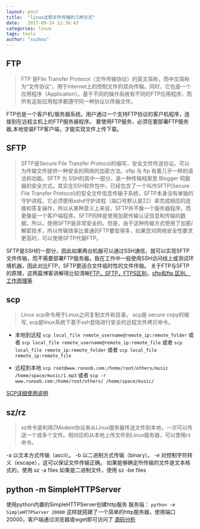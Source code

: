 ```yaml
---
layout: post
title:  "linux远程文件传输的几种方式"
date:   2017-09-24 11:36:43
categories: linux
tags: tools
author: "sxzhou"
---
```


## FTP
>FTP 是File Transfer Protocol（文件传输协议）的英文简称，而中文简称为“文传协议”。用于Internet上的控制文件的双向传输。同时，它也是一个应用程序（Application）。基于不同的操作系统有不同的FTP应用程序，而所有这些应用程序都遵守同一种协议以传输文件。
> 
FTP也是一个客户机/服务器系统。用户通过一个支持FTP协议的客户机程序，连接到在远程主机上的FTP服务器程序。
要使用FTP服务，必须在要部署FTP服务器,本地安装FTP客户端，才能实现文件上传下载。
## SFTP
>SFTP是Secure File Transfer Protocol的缩写，安全文件传送协议。可以为传输文件提供一种安全的网络的加密方法。sftp 与 ftp 有着几乎一样的语法和功能。SFTP 为 SSH的其中一部分，是一种传输档案至 Blogger 伺服器的安全方式。其实在SSH软件包中，已经包含了一个叫作SFTP(Secure File Transfer Protocol)的安全文件信息传输子系统，SFTP本身没有单独的守护进程，它必须使用sshd守护进程（端口号默认是22）来完成相应的连接和答复操作，所以从某种意义上来说，SFTP并不像一个服务器程序，而更像是一个客户端程序。SFTP同样是使用加密传输认证信息和传输的数据，所以，使用SFTP是非常安全的。但是，由于这种传输方式使用了加密/解密技术，所以传输效率比普通的FTP要低得多，如果您对网络安全性要求更高时，可以使用SFTP代替FTP。

SFTP是SSH的一部分，因此如果两台机器可以通过SSH通信，就可以实现SFTP文件传输，而不需要部署FTP服务器。我在工作中一般使用SSH访问线上或测试环境机器，因此对比FTP，SFTP更适合文件临时性的文件传输。
关于FTP与SFTP的原理，这两篇博客讲解得比较清晰[FTP，SFTP，FTPS区别](http://blog.csdn.net/shmilychan/article/details/51848850)，[sftp和ftp 区别、工作原理等](http://blog.csdn.net/cuker919/article/details/6403925)
## scp
>Linux scp命令用于Linux之间复制文件和目录。
>scp是 secure copy的缩写, scp是linux系统下基于ssh登陆进行安全的远程文件拷贝命令。
* 本地到远程
`scp local_file remote_username@remote_ip:remote_folder`
或者
`scp local_file remote_username@remote_ip:remote_file`
或者
`scp local_file remote_ip:remote_folder`
或者
`scp local_file remote_ip:remote_file`

* 远程到本地
`scp root@www.runoob.com:/home/root/others/music /home/space/music/1.mp3`
或者
`scp -r www.runoob.com:/home/root/others/ /home/space/music/`

[SCP详细使用说明](http://www.runoob.com/linux/linux-comm-scp.html)
## sz/rz
>sz命令是利用ZModem协议来从Linux服务器传送文件到本地，一次可以传送一个或多个文件。相对应的从本地上传文件到Linux服务器，可以使用rz命令。

-a 以文本方式传输（ascii）。
-b 以二进制方式传输（binary）。
-e 对控制字符转义（escape），这可以保证文件传输正确。
如果能够确定所传输的文件是文本格式的，使用 sz -a files
如果是二进制文件，使用 sz -be files

## python -m SimpleHTTPServer
使用python内置的SimpleHTTPServer创建http服务
服务端：
`python -m SimpleHTTPServer 20000`
这样就搭建了一个简单的http服务器，使用端口20000，客户端通过浏览器或wget即可访问了
[源码分析](http://www.jb51.net/article/87463.htm)
